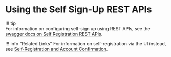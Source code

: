 # Using the Self Sign-Up REST APIs

!!! tip    
    For information on configuring self-sign up using REST APIs, see the [swagger docs on Self Registration REST APIs](https://docs.wso2.com/display/IS511/apidocs/self-registration/).
    

!!! info "Related Links" 
    For information on self-registration via the UI instead, see [Self-Registration and Account Confirmation](../../../guides/identity-lifecycles/self-registration-workflow/).
